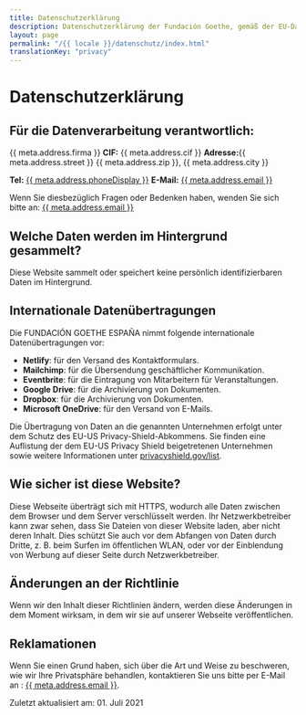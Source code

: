```yaml
---
title: Datenschutzerklärung
description: Datenschutzerklärung der Fundación Goethe, gemäß der EU-Datenschutzgrundverordnung (GDPR).
layout: page
permalink: "/{{ locale }}/datenschutz/index.html"
translationKey: "privacy"
---
```


# Datenschutzerklärung

## Für die Datenverarbeitung verantwortlich:

{{ meta.address.firma }}
**CIF:** {{ meta.address.cif }}
**Adresse:**{{ meta.address.street }}
{{ meta.address.zip }}, {{ meta.address.city }}

**Tel:** <a href="tel:{{ meta.address.phoneCall }}">{{ meta.address.phoneDisplay }}</a>
**E-Mail:** <a href="mailto:{{ meta.address.email }}">{{ meta.address.email }}</a>

Wenn Sie diesbezüglich Fragen oder Bedenken haben, wenden Sie sich bitte an: <a href="mailto:{{ meta.address.email }}">{{ meta.address.email }}</a>

## Welche Daten werden im Hintergrund gesammelt?

Diese Website sammelt oder speichert keine persönlich identifizierbaren Daten im Hintergrund.

## Internationale Datenübertragungen

Die FUNDACIÓN GOETHE ESPAÑA nimmt folgende internationale Datenübertragungen vor:

- **Netlify**: für den Versand des Kontaktformulars.
- **Mailchimp**: für die Übersendung geschäftlicher Kommunikation.
- **Eventbrite**: für die Eintragung von Mitarbeitern für Veranstaltungen.
- **Google Drive**: für die Archivierung von Dokumenten.
- **Dropbox**: für die Archivierung von Dokumenten.
- **Microsoft OneDrive**: für den Versand von E-Mails.

Die Übertragung von Daten an die genannten Unternehmen erfolgt unter dem Schutz des EU-US Privacy-Shield-Abkommens. Sie finden eine Auflistung der dem EU-US Privacy Shield beigetretenen Unternehmen sowie weitere Informationen unter <a rel="noreferrer noopener" href="https://www.privacyshield.gov/list">privacyshield.gov/list</a>.

## Wie sicher ist diese Website?

Diese Webseite überträgt sich mit HTTPS, wodurch alle Daten zwischen dem Browser und dem Server verschlüsselt werden. Ihr Netzwerkbetreiber kann zwar sehen, dass Sie Dateien von dieser Website laden, aber nicht deren Inhalt. Dies schützt Sie auch vor dem Abfangen von Daten durch Dritte, z. B. beim Surfen im öffentlichen WLAN, oder vor der Einblendung von Werbung auf dieser Seite durch Netzwerkbetreiber.

## Änderungen an der Richtlinie

Wenn wir den Inhalt dieser Richtlinien ändern, werden diese Änderungen in dem Moment wirksam, in dem wir sie auf unserer Webseite veröffentlichen.

## Reklamationen

Wenn Sie einen Grund haben, sich über die Art und Weise zu beschweren, wie wir Ihre Privatsphäre behandlen, kontaktieren Sie uns bitte per E-Mail an : <a href="mailto:{{ meta.address.email }}">{{ meta.address.email }}</a>.

Zuletzt aktualisiert am: 01. Juli 2021
